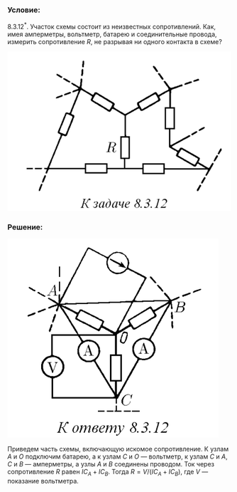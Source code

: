 ###  Условие: 

$8.3.12^*.$ Участок схемы состоит из неизвестных сопротивлений. Как, имея амперметры, вольтметр, батарею и соединительные провода, измерить сопротивление $R$, не разрывая ни одного контакта в схеме? 

![|591x420, 67%](../../img/8.3.12/statement.png) 

###  Решение: 

![|475x447, 51%](../../img/8.3.12/1.png) 

Приведем часть схемы, включающую искомое сопротивление. К узлам $A$ и $O$ подключим батарею, а к узлам $C$ и $O$ — вольтметр, к узлам $C$ и $A,$ $C$ и $B$ — амперметры, а узлы $A$ и $B$ соединены проводом. Ток через сопротивление $R$ равен $IC_A + IC_B$. Тогда $R = V /(IC_A + IC_B)$, где $V$ — показание вольтметра. 
